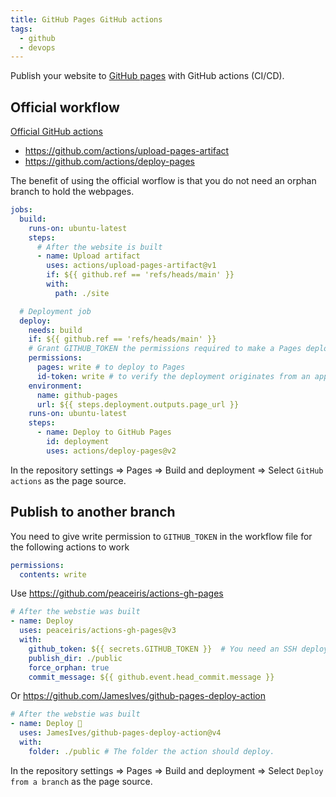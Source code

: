 ```yaml
---
title: GitHub Pages GitHub actions
tags:
  - github
  - devops
---
```


Publish your website to [GitHub pages](https://pages.github.com/) with GitHub actions (CI/CD).

## Official workflow

[Official GitHub actions](https://github.blog/changelog/2022-07-27-github-pages-custom-github-actions-workflows-beta/)

+ https://github.com/actions/upload-pages-artifact
+ https://github.com/actions/deploy-pages

The benefit of using the official worflow is that you do not need an orphan branch to hold the webpages.

```yaml title=".github/workflows/pages.yml"
jobs:
  build:
    runs-on: ubuntu-latest
    steps:
      # After the website is built
      - name: Upload artifact
        uses: actions/upload-pages-artifact@v1
        if: ${{ github.ref == 'refs/heads/main' }}
        with:
          path: ./site

  # Deployment job
  deploy:
    needs: build
    if: ${{ github.ref == 'refs/heads/main' }}
    # Grant GITHUB_TOKEN the permissions required to make a Pages deployment
    permissions:
      pages: write # to deploy to Pages
      id-token: write # to verify the deployment originates from an appropriate source
    environment:
      name: github-pages
      url: ${{ steps.deployment.outputs.page_url }}
    runs-on: ubuntu-latest
    steps:
      - name: Deploy to GitHub Pages
        id: deployment
        uses: actions/deploy-pages@v2
```

In the repository settings => Pages => Build and deployment => Select `GitHub actions` as the page source.

## Publish to another branch

You need to give write permission to `GITHUB_TOKEN` in the workflow file for the following actions to work

```yaml
permissions:
  contents: write
```

Use https://github.com/peaceiris/actions-gh-pages

```yaml
# After the webstie was built
- name: Deploy
  uses: peaceiris/actions-gh-pages@v3
  with:
    github_token: ${{ secrets.GITHUB_TOKEN }}  # You need an SSH deploy key if deploying to another repo
    publish_dir: ./public
    force_orphan: true
    commit_message: ${{ github.event.head_commit.message }}
```

Or https://github.com/JamesIves/github-pages-deploy-action

```yaml
# After the webstie was built
- name: Deploy 🚀
  uses: JamesIves/github-pages-deploy-action@v4
  with:
    folder: ./public # The folder the action should deploy.
```

In the repository settings => Pages => Build and deployment => Select `Deploy from a branch` as the page source.
